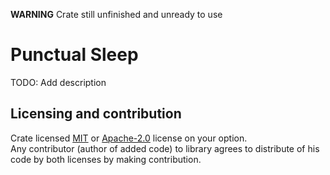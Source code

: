 **WARNING** Crate still unfinished and unready to use

# Punctual Sleep
TODO: Add description

## Licensing and contribution
Crate licensed [MIT](LICENSE-MIT) or [Apache-2.0](LICENSE-APACHE20) license on your option.  
Any contributor (author of added code) to library agrees to distribute of his code by both licenses by making contribution.
